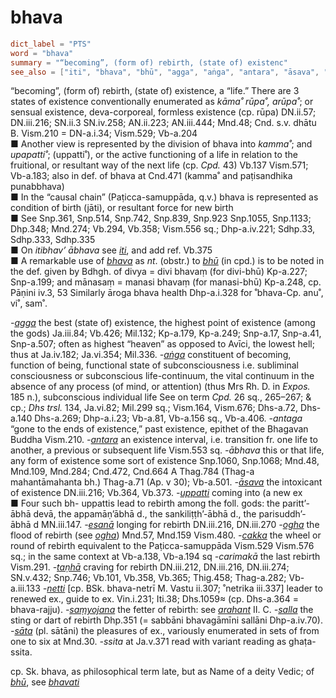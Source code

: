 # bhava

``` toml
dict_label = "PTS"
word = "bhava"
summary = "“becoming”, (form of) rebirth, (state of) existenc"
see_also = ["iti", "bhava", "bhū", "agga", "aṅga", "antara", "āsava", "uppatti", "esanā", "ogha", "ogha", "cakka", "taṇhā", "netti", "saṃyojana", "arahant", "salla", "sāta", "bhū", "bhavati"]
```

“becoming”, (form of) rebirth, (state of) existence, a “life.” There are 3 states of existence conventionally enumerated as *kāma˚ rūpa˚, arūpa˚*; or sensual existence, deva\-corporeal, formless existence (cp. rūpa) DN.ii.57; DN.iii.216; SN.ii.3 SN.iv.258; AN.ii.223; AN.iii.444; Mnd.48; Cnd. s.v. dhātu B. Vism.210 = DN\-a.i.34; Vism.529; Vb\-a.204  
■ Another view is represented by the division of bhava into *kamma˚*; and *upapatti˚*; (uppatti˚), or the active functioning of a life in relation to the fruitional, or resultant way of the next life (cp. *Cpd.* 43) Vb.137 Vism.571; Vb\-a.183; also in def. of bhava at Cnd.471 (kamma˚ and paṭisandhika punabbhava)  
■ In the “causal chain” (Paṭicca\-samuppāda, q.v.) bhava is represented as condition of birth (jāti), or resultant force for new birth  
■ See Snp.361, Snp.514, Snp.742, Snp.839, Snp.923 Snp.1055, Snp.1133; Dhp.348; Mnd.274; Vb.294, Vb.358; Vism.556 sq.; Dhp\-a.iv.221; Sdhp.33, Sdhp.333, Sdhp.335  
■ On *itibhav’ ābhava* see *[iti](iti.md)*, and add ref. Vb.375  
■ A remarkable use of *[bhava](bhava.md)* as *nt*. (obstr.) to *[bhū](bhū.md)* (in cpd.) is to be noted in the def. given by Bdhgh. of divya = divi bhavaṃ (for divi\-bhū) Kp\-a.227; Snp\-a.199; and mānasaṃ = manasi bhavaṃ (for manasi\-bhū) Kp\-a.248, cp. Pāṇini iv.3, 53 Similarly āroga bhava health Dhp\-a.i.328 for ˚bhava\-Cp. anu˚, vi˚, sam˚.

*\-[agga](agga.md)* the best (state of) existence, the highest point of existence (among the gods) Ja.iii.84; Vb.426; Mil.132; Kp\-a.179, Kp\-a.249; Snp\-a.17, Snp\-a.41, Snp\-a.507; often as highest “heaven” as opposed to Avīci, the lowest hell; thus at Ja.iv.182; Ja.vi.354; Mil.336. *\-[aṅga](aṅga.md)* constituent of becoming, function of being, functional state of subconsciousness i.e. subliminal consciousness or subconscious life\-continuum, the vital continuum in the absence of any process (of mind, or attention) (thus Mrs Rh. D. in *Expos.* 185 n.), subconscious individual life See on term *Cpd.* 26 sq., 265–⁠267; & cp.; *Dhs trsl.* 134, Ja.vi.82; Mil.299 sq.; Vism.164, Vism.676; Dhs\-a.72, Dhs\-a.140 Dhs\-a.269; Dhp\-a.i.23; Vb\-a.81, Vb\-a.156 sq., Vb\-a.406. *\-antaga* “gone to the ends of existence,” past existence, epithet of the Bhagavan Buddha Vism.210. *\-[antara](antara.md)* an existence interval, i.e. transition fr. one life to another, a previous or subsequent life Vism.553 sq. *\-ābhava* this or that life, any form of existence some sort of existence Snp.1060, Snp.1068; Mnd.48, Mnd.109, Mnd.284; Cnd.472, Cnd.664 A Thag.784 (Thag\-a mahantāmahanta bh.) Thag\-a.71 (Ap. v 30); Vb\-a.501. *\-[āsava](āsava.md)* the intoxicant of existence DN.iii.216; Vb.364, Vb.373. *\-[uppatti](uppatti.md)* coming into (a new ex  
■ Four such bh\- uppattis lead to rebirth among the foll. gods: the paritt’\-ābhā devā, the appamāṇ’ābhā d., the sankiliṭṭh’\-ābhā d., the parisuddh’\-ābhā d MN.iii.147. *\-[esanā](esanā.md)* longing for rebirth DN.iii.216, DN.iii.270 *\-[ogha](ogha.md)* the flood of rebirth (see *[ogha](ogha.md)*) Mnd.57, Mnd.159 Vism.480. *\-[cakka](cakka.md)* the wheel or round of rebirth equivalent to the Paṭicca\-samuppāda Vism.529 Vism.576 sq.; in the same context at Vb\-a.138, Vb\-a.194 sq *\-carimakā* the last rebirth Vism.291. *\-[taṇhā](taṇhā.md)* craving for rebirth DN.iii.212, DN.iii.216, DN.iii.274; SN.v.432; Snp.746; Vb.101, Vb.358, Vb.365; Thig.458; Thag\-a.282; Vb\-a.iii.133 *\-[netti](netti.md)* [cp. BSk. bhava\-netrī M. Vastu ii.307; ˚netrika iii.337] leader to renewed ex., guide to ex. Vin.i.231; Iti.38; Dhs.1059≈ (cp. Dhs\-a.364 = bhava\-rajju). *\-[saṃyojana](saṃyojana.md)* the fetter of rebirth: see *[arahant](arahant.md)* II. C. *\-[salla](salla.md)* the sting or dart of rebirth Dhp.351 (= sabbāni bhavagāmīni sallāni Dhp\-a.iv.70). *\-[sāta](sāta.md)* (pl. sātāni) the pleasures of ex., variously enumerated in sets of from one to six at Mnd.30. *\-ssita* at Ja.v.371 read with variant reading as ghaṭa\-ssita.

cp. Sk. bhava, as philosophical term late, but as Name of a deity Vedic; of *[bhū](bhū.md)*, see *[bhavati](bhavati.md)*

